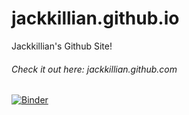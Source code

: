 # jackkillian.github.io
Jackkillian's Github Site!
###### Check it out here: jackkillian.github.com
[![Binder](https://mybinder.org/badge_logo.svg)](https://mybinder.org/v2/gh/Jackkillian/jackkillian.github.io/master)
